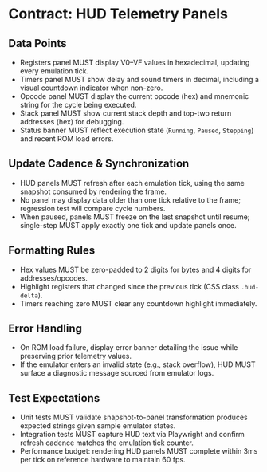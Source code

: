 # Contract: HUD Telemetry Panels

## Data Points
- Registers panel MUST display V0–VF values in hexadecimal, updating every emulation tick.
- Timers panel MUST show delay and sound timers in decimal, including a visual countdown indicator when non-zero.
- Opcode panel MUST display the current opcode (hex) and mnemonic string for the cycle being executed.
- Stack panel MUST show current stack depth and top-two return addresses (hex) for debugging.
- Status banner MUST reflect execution state (`Running`, `Paused`, `Stepping`) and recent ROM load errors.

## Update Cadence & Synchronization
- HUD panels MUST refresh after each emulation tick, using the same snapshot consumed by rendering the frame.
- No panel may display data older than one tick relative to the frame; regression test will compare cycle numbers.
- When paused, panels MUST freeze on the last snapshot until resume; single-step MUST apply exactly one tick and update panels once.

## Formatting Rules
- Hex values MUST be zero-padded to 2 digits for bytes and 4 digits for addresses/opcodes.
- Highlight registers that changed since the previous tick (CSS class `.hud-delta`).
- Timers reaching zero MUST clear any countdown highlight immediately.

## Error Handling
- On ROM load failure, display error banner detailing the issue while preserving prior telemetry values.
- If the emulator enters an invalid state (e.g., stack overflow), HUD MUST surface a diagnostic message sourced from emulator logs.

## Test Expectations
- Unit tests MUST validate snapshot-to-panel transformation produces expected strings given sample emulator states.
- Integration tests MUST capture HUD text via Playwright and confirm refresh cadence matches the emulation tick counter.
- Performance budget: rendering HUD panels MUST complete within 3ms per tick on reference hardware to maintain 60 fps.
